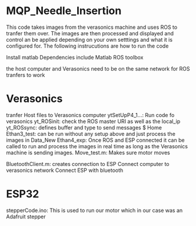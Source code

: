 # MQP_Needle_Insertion

This code takes images from the verasonics machine and uses ROS to tranfer them over. The images are then processed and displayed and control an be applied depending on your own setttings and what it is configured for. The following instrucutions are how to run the code

Install matlab 
Dependencies include Matlab ROS toolbox

the host computer and Verasonics need to be on the same network for ROS tranfers to work

# Verasonics 
tranfer Host files to Verasonics computer 
  ytSetUpP4_1...: Run code fo verasonics
  yt_ROSinit: check the ROS master URI as well as the local_ip
  yt_ROSsync: defines buffer and type to send messages
$ Home
Ethan3_test: can be run without any setup above and just process the images in Data_New
Ethan4_exp: Once ROS and ESP connected it can be called to run and process the images in real time as long as the Verasonics machine is sending images.
Move_test.m: Makes sure motor moves

BluetoothClient.m: creates connection to ESP
Connect computer to verasonics network 
Connect ESP with bluetooth
# ESP32
stepperCode.ino: This is used to run our motor which in our case was an Adafruit stepper
